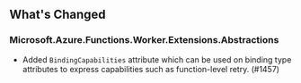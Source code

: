 ## What's Changed

<!-- Please add your release notes in the following format:
- My change description (#PR/#issue)
-->

### Microsoft.Azure.Functions.Worker.Extensions.Abstractions <version>

- Added `BindingCapabilities` attribute which can be used on binding type attributes to express capabilities such as function-level retry. (#1457)
